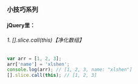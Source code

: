 ### 小技巧系列
#### jQuery里：
###### 1. [].slice.call(this)【净化数组】
```javascript
var arr = [1, 2, 3];
arr['name'] = 'xlshen';
console.log(arr); // [1, 2, 3, name: "xlshen"]
[].slice.call(this); // [1, 2, 3]
```
